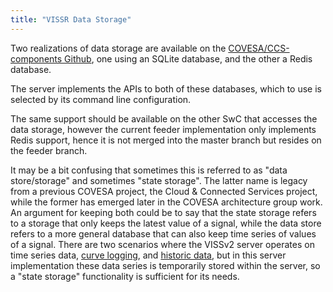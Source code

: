```yaml
---
title: "VISSR Data Storage"
---
```


Two realizations of data storage are available on the [COVESA/CCS-components Github](https://github.com/COVESA/ccs-components),
one using an SQLite database, and the other a Redis database.

The server implements the APIs to both of these databases, which to use is selected by its command line configuration.

The same support should be available on the other SwC that accesses the data storage,
however the current feeder implementation only implements Redis support, hence it is not merged into the master branch but resides on the feeder branch.

It may be a bit confusing that sometimes this is referred to as "data store/storage" and sometimes "state storage".
The latter name is legacy from a previous COVESA project, the Cloud & Connected Services project, while the former has emerged later in the COVESA architecture group work.
An argument for keeping both could be to say that the state storage refers to a storage that only keeps the latest value of a signal,
while the data store refers to a more general database that can also keep time series of values of a signal.
There are two scenarios where the VISSv2 server operates on time series data, [curve logging](https://raw.githack.com/covesa/vehicle-information-service-specification/main/spec/VISSv2_Core.html#curvelog-filter-operation),
and [historic data](https://raw.githack.com/covesa/vehicle-information-service-specification/main/spec/VISSv2_Core.html#history-filter-operation),
but in this server implementation these data series is temporarily stored within the server, so a "state storage" functionality is sufficient for its needs.
